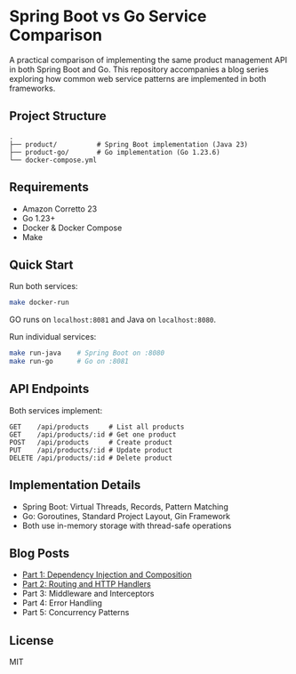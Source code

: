 # Spring Boot vs Go Service Comparison

A practical comparison of implementing the same product management API in both Spring Boot and Go. This repository
accompanies a blog series exploring how common web service patterns are implemented in both frameworks.

## Project Structure

```
.
├── product/          # Spring Boot implementation (Java 23)
├── product-go/       # Go implementation (Go 1.23.6)
└── docker-compose.yml
```

## Requirements

- Amazon Corretto 23
- Go 1.23+
- Docker & Docker Compose
- Make

## Quick Start

Run both services:

```bash
make docker-run
```

GO runs on `localhost:8081` and Java on `localhost:8080`.

Run individual services:

```bash
make run-java    # Spring Boot on :8080
make run-go      # Go on :8081
```

## API Endpoints

Both services implement:

```
GET    /api/products     # List all products
GET    /api/products/:id # Get one product
POST   /api/products     # Create product
PUT    /api/products/:id # Update product
DELETE /api/products/:id # Delete product
```

## Implementation Details

- Spring Boot: Virtual Threads, Records, Pattern Matching
- Go: Goroutines, Standard Project Layout, Gin Framework
- Both use in-memory storage with thread-safe operations

## Blog Posts

- [Part 1: Dependency Injection and Composition](https://amspicer.medium.com/side-by-side-java-spring-boot-go-9e642e740e84)
- [Part 2: Routing and HTTP Handlers](https://amspicer.medium.com/side-by-side-java-spring-boot-go-e1bab8159f78)
- Part 3: Middleware and Interceptors
- Part 4: Error Handling
- Part 5: Concurrency Patterns

## License

MIT
